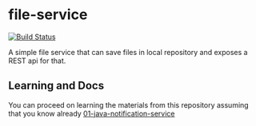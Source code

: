 # file-service

[![Build Status](https://travis-ci.org/becoming/02-java-file-service.svg?branch=master)](https://travis-ci.org/becoming/02-java-file-service)

A simple file service that can save files in local repository and exposes a REST api for that.

## Learning and Docs

You can proceed on learning the materials from this repository assuming that you know already [01-java-notification-service](https://github.com/becoming/01-java-notification-service)
